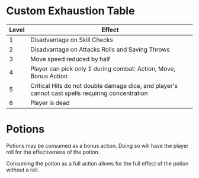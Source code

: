 # Custom Exhaustion Table

| Level | Effect |
|-------|--------|
| 1 | Disadvantage on Skill Checks |
| 2 | Disadvantage on Attacks Rolls and Saving Throws |
| 3 | Move speed reduced by half |
| 4 | Player can pick only 1 during combat: Action, Move, Bonus Action |
| 5 | Critical Hits do not double damage dice, and player's cannot cast spells requiring concentration |
| 6 | Player is dead |

# Potions
Potions may be consumed as a bonus action. Doing so will have the player roll for the effectiveness of the potion.

Consuming the potion as a full action allows for the full effect of the potion without a roll.